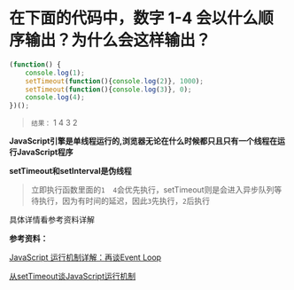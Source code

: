 # 在下面的代码中，数字 1-4 会以什么顺序输出？为什么会这样输出？

```js
(function() {
    console.log(1); 
    setTimeout(function(){console.log(2)}, 1000); 
    setTimeout(function(){console.log(3)}, 0); 
    console.log(4);
})();
```

> `结果：` 1  4  3  2

**JavaScript引擎是单线程运行的,浏览器无论在什么时候都只且只有一个线程在运行JavaScript程序**

**setTimeout和setInterval是伪线程**

> 立即执行函数里面的`1  4`会优先执行，setTimeout则是会进入异步队列等待执行，因为有时间的延迟，因此`3`先执行，`2`后执行

具体详情看参考资料详解

**参考资料：**

[JavaScript 运行机制详解：再谈Event Loop](http://www.ruanyifeng.com/blog/2014/10/event-loop.html)

[从setTimeout谈JavaScript运行机制](https://www.cnblogs.com/zichi/p/4604053.html)